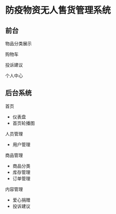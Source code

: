 # 防疫物资无人售货管理系统

## 前台

物品分类展示

购物车

投诉建议

个人中心
## 后台系统

首页
 - 仪表盘
 - 首页轮播图

人员管理

 - 用户管理

商品管理
 - 商品分类
 - 库存管理
 - 订单管理

内容管理
 - 爱心捐赠
 - 投诉建议